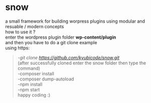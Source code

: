 # snow
a small framework for building worpress plugins using modular and resuable / modern concepts <br/> 
how to use it ? <br/>
enter the wordpress plugin folder  <b>wp-content/plugin</b> <br/>
and then you have to do a git clone example <br/> 
using https: <br/>
><i>-git clone https://github.com/kyubicode/snow.git</i> <br/>
(after successfully cloned  enter the snow folder  then type the command)<br/>
-composer install <br/>
-composer dump-autoload <br/>
-npm install <br/>
-npm start <br/>
happy coding :)

